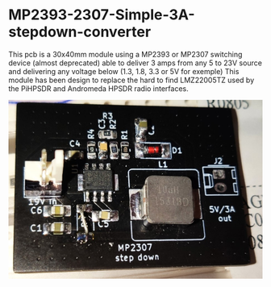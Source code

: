 # MP2393-2307-Simple-3A-stepdown-converter

This pcb is a 30x40mm module using a MP2393 or MP2307 switching device (almost deprecated) able to deliver 3 amps
 from any 5 to 23V source and delivering any voltage below (1.3, 1.8, 3.3 or 5V for exemple) 
 This module has been design to replace the hard to find LMZ22005TZ used by the PiHPSDR and Andromeda HPSDR radio interfaces. 
 
 ![ The MP2307 module](https://github.com/F6ITU/MP2393-2307-Simple-3A-stepdown-converter/blob/main/MP2307_module.jpg)